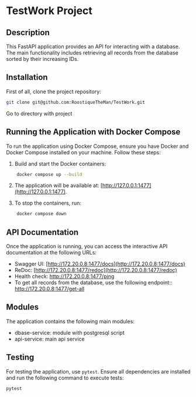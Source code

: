 # TestWork Project

## Description

This FastAPI application provides an API for interacting with a database. 
The main functionality includes retrieving all records from the database sorted 
by their increasing IDs.

## Installation

First of all, clone the project repository:

```bash
git clone git@github.com:RoostiqueTheMan/TestWork.git
```

Go to directory with project

## Running the Application with Docker Compose

To run the application using Docker Compose, ensure you have Docker 
and Docker Compose installed on your machine. Follow these steps:

1. Build and start the Docker containers:

```bash
    docker compose up --build
```
    
2. The application will be available at: [http://127.0.0.1:1477](http://127.0.0.1:1477).

3. To stop the containers, run:
    
```bash
    docker compose down
``` 

## API Documentation

Once the application is running, you can access the interactive API 
documentation at the following URLs:

- Swagger UI: [http://172.20.0.8:1477/docs](http://172.20.0.8:1477/docs)
- ReDoc: [http://172.20.0.8:1477/redoc](http://172.20.0.8:1477/redoc)
- Health check: http://172.20.0.8:1477/ping
- To get all records from the database, use the following 
endpoint:: http://172.20.0.8:1477/get-all
 
## Modules

The application contains the following main modules:
- dbase-service: module with postgresql script
- api-service: main api service

## Testing

For testing the application, use `pytest`. Ensure all dependencies are 
installed and run the following command to execute tests:

```bash
pytest
```
